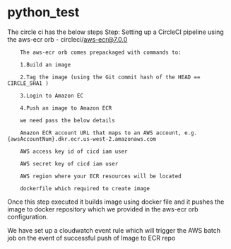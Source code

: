 # python_test
The circle ci has the below steps 
  Step: Setting up a CircleCI pipeline using the aws-ecr orb - circleci/aws-ecr@7.0.0
  
        The aws-ecr orb comes prepackaged with commands to:
        
        1.Build an image
        
        2.Tag the image (using the Git commit hash of the HEAD == CIRCLE_SHA1 )
        
        3.Login to Amazon EC
        
        4.Push an image to Amazon ECR

        we need pass the below details 
        
        Amazon ECR account URL that maps to an AWS account, e.g. {awsAccountNum}.dkr.ecr.us-west-2.amazonaws.com
        
        AWS access key id of cicd iam user
        
        AWS secret key of cicd iam user
        
        AWS region where your ECR resources will be located
        
        dockerfile which required to create image

Once this step executed it builds image using docker file and it pushes the image to docker repository which we provided in the aws-ecr orb configuration. 


We have set up a cloudwatch event rule which will trigger the AWS batch job on the event of successful push of Image to ECR repo

 
